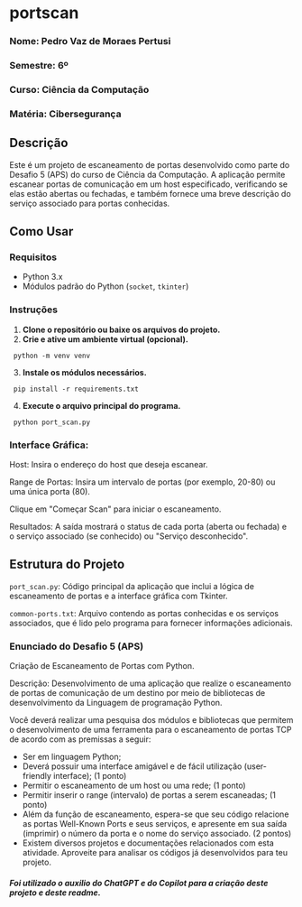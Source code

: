 # portscan

### Nome: Pedro Vaz de Moraes Pertusi 

### Semestre: 6º

### Curso: Ciência da Computação

### Matéria: Cibersegurança

## Descrição

Este é um projeto de escaneamento de portas desenvolvido como parte do Desafio 5 (APS) do curso de Ciência da Computação. A aplicação permite escanear portas de comunicação em um host especificado, verificando se elas estão abertas ou fechadas, e também fornece uma breve descrição do serviço associado para portas conhecidas.

## Como Usar

### Requisitos

- Python 3.x
- Módulos padrão do Python (`socket`, `tkinter`)

### Instruções

1. **Clone o repositório ou baixe os arquivos do projeto.**
2. **Crie e ative um ambiente virtual (opcional).**

``` python -m venv venv```

3. **Instale os módulos necessários.**

``` pip install -r requirements.txt```

4. **Execute o arquivo principal do programa.**

``` python port_scan.py```

### Interface Gráfica:

Host: Insira o endereço do host que deseja escanear.

Range de Portas: Insira um intervalo de portas (por exemplo, 20-80) ou uma única porta (80).

Clique em "Começar Scan" para iniciar o escaneamento.

Resultados:
A saída mostrará o status de cada porta (aberta ou fechada) e o serviço associado (se conhecido) ou "Serviço desconhecido".

## Estrutura do Projeto

`port_scan.py`: Código principal da aplicação que inclui a lógica de escaneamento de portas e a interface gráfica com Tkinter.

`common-ports.txt`: Arquivo contendo as portas conhecidas e os serviços associados, que é lido pelo programa para fornecer informações adicionais.


### Enunciado do Desafio 5 (APS)
Criação de Escaneamento de Portas com Python.

Descrição: Desenvolvimento de uma aplicação que realize o escaneamento de portas de comunicação de um destino por meio de bibliotecas de desenvolvimento da Linguagem de programação Python.

Você deverá realizar uma pesquisa dos módulos e bibliotecas que permitem o desenvolvimento de uma ferramenta para o escaneamento de portas TCP de acordo com as premissas a seguir:

- Ser em linguagem Python;
- Deverá possuir uma interface amigável e de fácil utilização (user-friendly interface); (1 ponto)
- Permitir o escaneamento de um host ou uma rede; (1 ponto)
- Permitir inserir o range (intervalo) de portas a serem escaneadas; (1 ponto)
- Além da função de escaneamento, espera-se que seu código relacione as portas Well-Known Ports e seus serviços, e apresente em sua saída (imprimir) o número da porta e o nome do serviço associado. (2 pontos)
- Existem diversos projetos e documentações relacionados com esta atividade. Aproveite para analisar os códigos já desenvolvidos para teu projeto.


##### Foi utilizado o auxilio do ChatGPT e do Copilot para a criação deste projeto e deste readme.
